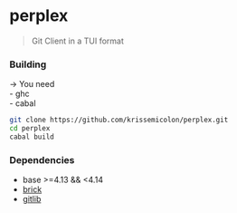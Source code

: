 # perplex
> Git Client in a TUI format

### Building
-> You need\
    - ghc\
    - cabal

```sh
git clone https://github.com/krissemicolon/perplex.git
cd perplex
cabal build
```

### Dependencies
- base >=4.13 && <4.14
- [brick](https://hackage.haskell.org/package/brick)
- [gitlib](https://hackage.haskell.org/package/gitlib)
